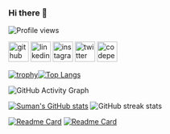 ### Hi there 👋

<!--
**sumansourabh9155/sumansourabh9155** is a ✨ _special_ ✨ repository because its `README.md` (this file) appears on your GitHub profile.

Here are some ideas to get you started:

- 🔭 I’m currently working on ...
- 🌱 I’m currently learning ...
- 👯 I’m looking to collaborate on ...
- 🤔 I’m looking for help with ...
- 💬 Ask me about ...
- 📫 How to reach me: ...
- 😄 Pronouns: ...
- ⚡ Fun fact: ...
-->
![Profile views](https://gpvc.arturio.dev/sumansourabh9155)

[<img src='https://cdn.jsdelivr.net/npm/simple-icons@3.0.1/icons/github.svg' alt='github' height='40'>](https://github.com/sumansourabh9155)              [<img src='https://cdn.jsdelivr.net/npm/simple-icons@3.0.1/icons/linkedin.svg' alt='linkedin' height='40'>](https://www.linkedin.com/in/sumansourabh9155/)              [<img src='https://cdn.jsdelivr.net/npm/simple-icons@3.0.1/icons/instagram.svg' alt='instagram' height='40'>](https://www.instagram.com/suman_sourabh_/)              [<img src='https://cdn.jsdelivr.net/npm/simple-icons@3.0.1/icons/twitter.svg' alt='twitter' height='40'>](https://twitter.com/@SumanSo07923190)              [<img src='https://cdn.jsdelivr.net/npm/simple-icons@3.0.1/icons/codepen.svg' alt='codepen' height='40'>](https://codepen.io/sumansourabh9155)  

[![trophy](https://github-profile-trophy.vercel.app/?username=sumansourabh9155&theme=radical)](https://github.com/ryo-ma/github-profile-trophy)[![Top Langs](https://github-readme-stats.vercel.app/api/top-langs/?username=sumansourabh9155&layout=compact&theme=radical)](https://github.com/sumansourabh9155/github-readme-stats)

![GitHub Activity Graph](https://activity-graph.herokuapp.com/graph?username=sumansourabh9155&theme=xcode)  

[![Suman's GitHub stats](https://github-readme-stats.vercel.app/api?username=sumansourabh9155&show_icons=true&theme=radical)](https://github.com/sumansourabh9155/github-readme-stats)
![GitHub streak stats](https://github-readme-streak-stats.herokuapp.com/?user=sumansourabh9155&show_icons=true&theme=radical)  




[![Readme Card](https://github-readme-stats.vercel.app/api/pin/?username=sumansourabh9155&repo=guess-the-number-game-&show_icons=true&theme=dark)](https://github.com/sumansourabh9155/github-readme-stats)  [![Readme Card](https://github-readme-stats.vercel.app/api/pin/?username=sumansourabh9155&repo=Navbar&show_icons=true&theme=dark)](https://github.com/sumansourabh9155/github-readme-stats)






